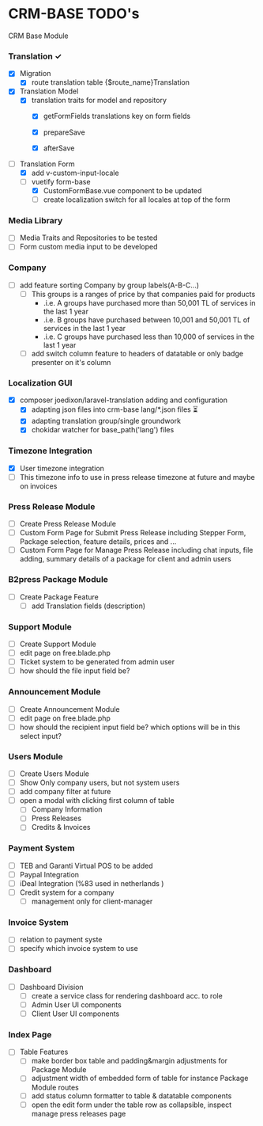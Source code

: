 # CRM-BASE TODO's
CRM Base Module

### Translation ✓
- [x] Migration
    - [x] route translation table {$route_name}Translation
- [x] Translation Model
  - [x] translation traits for model and repository
      - [x] getFormFields
        translations key on form fields
        
      - [x] prepareSave
      - [x] afterSave
- [ ] Translation Form
  - [x] add v-custom-input-locale
  - [ ] vuetify form-base 
    - [x] CustomFormBase.vue component to be updated
    - [ ] create localization switch for all locales at top of the form

### Media Library
- [ ] Media Traits and Repositories to be tested
- [ ] Form custom media input to be developed

### Company
- [ ] add feature sorting Company by group labels(A-B-C...) 
    - [ ] This groups is a ranges of price by that companies paid for products
        - .i.e. A groups have purchased more than 50,001 TL of services in the last 1 year
        - .i.e. B groups have purchased between 10,001 and 50,001 TL of services in the last 1 year
        - .i.e. C groups have purchased less than 10,000 of services in the last 1 year
    - [ ] add switch column feature to headers of datatable  or only badge presenter on it's column
### Localization GUI
- [x] composer joedixon/laravel-translation adding and configuration
    - [x] adapting json files into crm-base lang/*.json files ⏳
    - [x] adapting translation group/single groundwork
    - [x] chokidar watcher for base_path('lang') files

### Timezone Integration
- [x] User timezone integration
- [ ] This timezone info to use in press release timezone at future and maybe on invoices

### Press Release Module
- [ ] Create Press Release Module
- [ ] Custom Form Page for Submit Press Release including Stepper Form, Package selection, feature details, prices and ...
- [ ] Custom Form Page for Manage Press Release including chat inputs, file adding, summary details of a package for client and admin users

### B2press Package Module
- [ ] Create Package Feature 
    - [ ] add Translation fields (description)
### Support Module
- [ ] Create Support Module
- [ ] edit page on free.blade.php
- [ ] Ticket system to be generated from admin user
- [ ] how should the file input field be?

### Announcement Module
- [ ] Create Announcement Module
- [ ] edit page on free.blade.php
- [ ] how should the recipient input field be? which options will be in this select input?

### Users Module
- [ ] Create Users Module
- [ ] Show Only company users, but not system users
- [ ] add company filter at future
- [ ] open a modal with clicking first column of table
    - [ ] Company Information
    - [ ] Press Releases
    - [ ] Credits & Invoices
### Payment System
- [ ] TEB and Garanti Virtual POS to be added
- [ ] Paypal Integration
- [ ] iDeal Integration (%83 used in netherlands )
- [ ] Credit system for a company
    - [ ] management only for client-manager

### Invoice System
- [ ] relation to payment syste
- [ ] specify which invoice system to use

### Dashboard
- [ ] Dashboard Division
    - [ ] create a service class for rendering dashboard acc. to role
    - [ ] Admin User UI components
    - [ ] Client User UI components

### Index Page
- [ ] Table Features
    - [ ] make border box table and padding&margin adjustments for Package Module
    - [ ] adjustment width of embedded form of table for instance Package Module routes
    - [ ] add status column formatter to table & datatable components
    - [ ] open the edit form under the table row as collapsible, inspect manage press releases page
